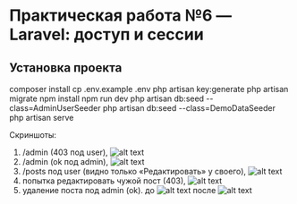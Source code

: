 # Практическая работа №6 — Laravel: доступ и сессии

## Установка проекта
composer install
cp .env.example .env
php artisan key:generate
php artisan migrate
npm install
npm run dev
php artisan db:seed --class=AdminUserSeeder
php artisan db:seed --class=DemoDataSeeder
php artisan serve



Скриншоты:
1. /admin (403 под user),  ![alt text](image.png)
2. /admin (ok под admin),  ![alt text](image-1.png)
3. /posts под user (видно только «Редактировать» у своего),  ![alt text](image-2.png)
4. попытка редактировать чужой пост (403),   ![alt text](image-3.png)
5. удаление поста под admin (ok).  до ![alt text](image-4.png)   после ![alt text](image-5.png)
